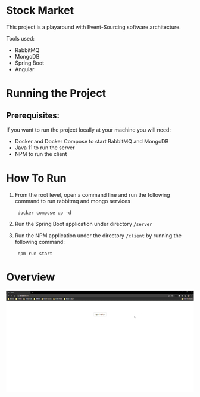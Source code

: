 # Stock Market

This project is a playaround with Event-Sourcing software architecture.

Tools used:
- RabbitMQ
- MongoDB
- Spring Boot
- Angular

# Running the Project

## Prerequisites:
If you want to run the project locally at your machine you will need:
- Docker and Docker Compose to start RabbitMQ and MongoDB
- Java 11 to run the server
- NPM to run the client

# How To Run
1. From the root level, open a command line and run the following command to run rabbitmq and mongo services
    
        docker compose up -d
2. Run the Spring Boot application under directory `/server`
3. Run the NPM application under the directory `/client` by running the following command:
   
        npm run start

# Overview
[![Preview](./assets/preview.gif)](./assets/overview.mp4)